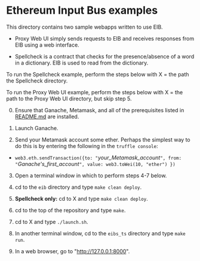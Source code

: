 # Ethereum Input Bus examples

This directory contains two sample webapps written to use EIB.

* Proxy Web UI simply sends requests to EIB and receives responses from EIB using a web interface.

* Spellcheck is a contract that checks for the presence/absence of a word in a dictionary.  EIB is used to read from the dictionary.

To run the Spellcheck example, perform the steps below with X = the path the Spellcheck directory.

To run the Proxy Web UI example, perform the steps below with X = the path to the Proxy Web UI directory, but skip step 5.

0. Ensure that Ganache, Metamask, and all of the prerequisites listed in [README.md](../README.md) are installed.

1. Launch Ganache.

2. Send your Metamask account some ether.  Perhaps the simplest way to do this is by entering the following in the `truffle console`:

  * `web3.eth.sendTransaction({to: "`*your_Metamask_account*`", from: "`*Ganache's_first_account*`", value: web3.toWei(10, "ether") })`

3. Open a terminal window in which to perform steps 4-7 below.

4. cd to the `eib` directory and type `make clean deploy`.

5. **Spellcheck only:** cd to X and type `make clean deploy`.

6. cd to the top of the repository and type `make`.

7. cd to X and type `./launch.sh`.

8. In another terminal window, cd to the `eibs_ts` directory and type `make run`.

9. In a web browser, go to "<http://127.0.0.1:8000>".

